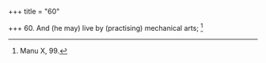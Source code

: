 +++
title = "60"

+++
60. And (he may) live by (practising) mechanical arts; [^39] 


[^39]:  Manu X, 99.
